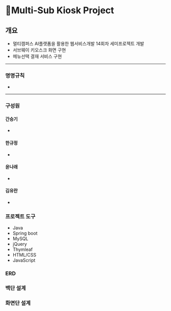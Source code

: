 # 💎Multi-Sub Kiosk Project

## 개요

- 멀티캠퍼스 AI플랫폼을 활용한 웹서비스개발 14회차 세미프로젝트 개발 
- 서브웨이 키오스크 화면 구현
- 메뉴선택 결재 서비스 구현

----



### 명명규칙

- 

---



### 구성원

#### 간승기

- 

#### 한규정

- 

#### 윤나래

- 

#### 김유란

- 



### 프로젝트 도구

- Java
- Spring boot
- MySQL
- jQuery
- Thymleaf
- HTML/CSS
- JavaScript



### ERD



### 백단 설계



### 화면단 설계



